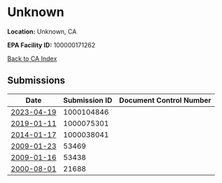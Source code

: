 # Unknown

**Location:** Unknown, CA

**EPA Facility ID:** 100000171262

[Back to CA Index](../../index.md)

## Submissions

| Date | Submission ID | Document Control Number |
|------|--------------|-------------------------|
| [2023-04-19](submissions/1000104846.md) | 1000104846 |  |
| [2019-01-11](submissions/1000075301.md) | 1000075301 |  |
| [2014-01-17](submissions/1000038041.md) | 1000038041 |  |
| [2009-01-23](submissions/53469.md) | 53469 |  |
| [2009-01-16](submissions/53438.md) | 53438 |  |
| [2000-08-01](submissions/21688.md) | 21688 |  |
